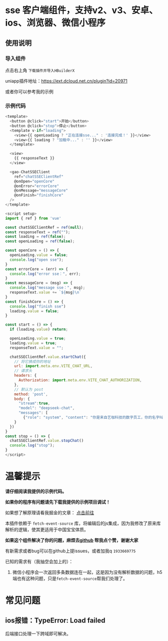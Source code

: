 # sse 客户端组件，支持v2、v3、安卓、ios、浏览器、微信小程序

## 使用说明

### 导入组件

点击右上角 `下载插件并导入HBuilderX`

uniapp插件地址：https://ext.dcloud.net.cn/plugin?id=20971

或者你可以参考我的示例

### 示例代码

```javascript
<template>
  <button @click="start">开始</button>
  <button @click="stop">停止</button>
  <template v-if="loading">
    <view>{{ openLoading ? "正在连接sse..." : '连接完成！' }}</view>
    <view>{{ loading ? "加载中..." : '' }}</view>
  </template>

  <view>
    {{ responseText }}
  </view>

  <gao-ChatSSEClient
    ref="chatSSEClientRef"
    @onOpen="openCore"
    @onError="errorCore"
    @onMessage="messageCore"
    @onFinish="finishCore"
  />
</template>

<script setup>
import { ref } from 'vue'

const chatSSEClientRef = ref(null);
const responseText = ref("");
const loading = ref(false);
const openLoading = ref(false);

const openCore = () => {
  openLoading.value = false;
  console.log("open sse");
}
const errorCore = (err) => {
  console.log("error sse：", err);
}
const messageCore = (msg) => {
  console.log("message sse：", msg);
  responseText.value += `${msg}\n`
}
const finishCore = () => {
  console.log("finish sse")
  loading.value = false;
}

const start = () => {
  if (loading.value) return;

  openLoading.value = true;
  loading.value = true;
  responseText.value = "";

  chatSSEClientRef.value.startChat({
    // 将它换成你的地址
    url: import.meta.env.VITE_CHAT_URL,
    // 请求头
    headers: {
      Authorization: import.meta.env.VITE_CHAT_AUTHORIZATION,
    },
    // 默认为 post
    method: 'post',
    body: {
      "stream":true,
      "model": "deepseek-chat",
      "messages": [
        {"role": "system", "content": "你是来自艺咖科技的数字员工，你的名字叫小咖。"}]
    }
  })
}
const stop = () => {
  chatSSEClientRef.value.stopChat()
  console.log("stop");
}
</script>
```

# 温馨提示


**请仔细阅读我提供的示例代码。**

**如果你的程序有问题请先下载我提供的示例项目调试！**

如果想了解原理请看我掘金的文章： [点击前往](https://juejin.cn/post/7435632766375084082)

本插件依赖于 `fetch-event-source` 库，将编辑后的js集成，因为我修改了原来库解析的逻辑，使其更适用于中国宝宝体质。

**如果这个组件解决了你的问题，麻烦去[github](https://github.com/gaozhenqiang/uniapp-chatSSEClient/) 帮我点个赞，谢谢大家**

有新需求或者bug可以在github上提issues，或者加我q `1933669775`

已知的需求有（我抽空会加上的）：
1. 微信小程序会一次返回多条数据连在一起，这是因为没有解析数据的问题，h5端也有这种问题，只是`fetch-event-source`帮我们处理了。

# 常见问题

## ios报错：TypeError: Load failed

后端接口处理一下跨域即可解决。

